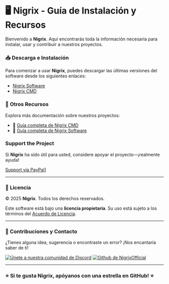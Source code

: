 # 🖥️ Nigrix - Guía de Instalación y Recursos

Bienvenido a **Nigrix**. Aquí encontrarás toda la información necesaria para instalar, usar y contribuir a nuestros proyectos.

### 📥 **Descarga e Instalación**

Para comenzar a usar **Nigrix**, puedes descargar las últimas versiones del software desde los siguientes enlaces:

- [Nigrix Software](https://github.com/NigrixOfficial/.github/releases/tag/Nigrix_Software)
- [Nigrix CMD](https://github.com/NigrixOfficial/.github/releases/tag/Nigrix_CMD)

### 📝 **Otros Recursos**

Explora más documentación sobre nuestros proyectos:

- 📌 [Guía completa de Nigrix CMD](https://github.com/NigrixOfficial/.github/blob/main/Nigrix_CMD.md)
- 📌 [Guía completa de Nigrix Software](https://github.com/NigrixOfficial/.github/blob/main/Nigrix_Software.md)


### Support the Project

Si **Nigrix** ha sido útil para usted, considere apoyar el proyecto—¡realmente ayuda!

[Support via PayPal](https://img.shields.io/badge/Support-via%20PayPal-FFD700?style=for-the-badge&logo=paypal&logoColor=white)]

---

### 🛑 **Licencia**

© 2025 **Nigrix**. Todos los derechos reservados.

Este software está bajo una **licencia propietaria**. Su uso está sujeto a los términos del [Acuerdo de Licencia](https://github.com/NigrixOfficial/.github/blob/main/LICENSE).

---

### 👥 **Contribuciones y Contacto**

¿Tienes alguna idea, sugerencia o encontraste un error? ¡Nos encantaría saber de ti!

[![Únete a nuestra comunidad de Discord](https://img.shields.io/badge/Join-Discord%20Community-5865F2?style=for-the-badge&logo=discord&logoColor=white)](https://discord.gg/MvZV9VkuNY)
[![Github de NigrixOfficial](https://img.shields.io/badge/Join-the%20Discussion-2D9F2D?style=for-the-badge&logo=github&logoColor=white)](https://github.com/NigrixOfficial)

---

### ⭐ **Si te gusta Nigrix, apóyanos con una estrella en GitHub!** ⭐
